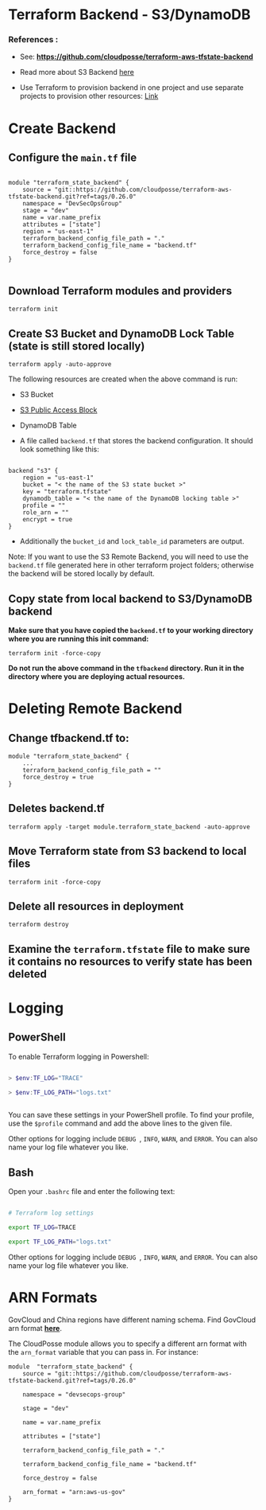 
  

  

  

# Terraform Backend - S3/DynamoDB

  

  

### References :

  

  

* See: __https://github.com/cloudposse/terraform-aws-tfstate-backend__

  

* Read more about S3 Backend [here](https://www.terraform.io/docs/backends/types/s3.html)

  

* Use Terraform to provision backend in one project and use separate projects to provision other resources: [Link](https://stackoverflow.com/questions/61851903/how-to-solve-error-loading-state-accessdenied-access-denied-status-code-403-w)

  

  

# Create Backend

  

  

## Configure the `main.tf` file

  

  

```

module "terraform_state_backend" {
	source = "git::https://github.com/cloudposse/terraform-aws-tfstate-backend.git?ref=tags/0.26.0"
	namespace = "DevSecOpsGroup"
	stage = "dev"
	name = var.name_prefix
	attributes = ["state"]
	region = "us-east-1"
	terraform_backend_config_file_path = "."
	terraform_backend_config_file_name = "backend.tf"
	force_destroy = false
}
 

```

  

  

## Download Terraform modules and providers

  

  

  

`terraform init`

  

  

  

## Create S3 Bucket and DynamoDB Lock Table (state is still stored locally)

  

  

`terraform apply -auto-approve`

  

  

  

The following resources are created when the above command is run:

  

  

* S3 Bucket

  

  

*  [S3 Public Access Block](https://registry.terraform.io/providers/hashicorp/aws/latest/docs/resources/s3_bucket_public_access_block)

  

  

* DynamoDB Table

  

  

* A file called `backend.tf` that stores the backend configuration. It should look something like this:

  

  

```

backend "s3" {
	region = "us-east-1"
	bucket = "< the name of the S3 state bucket >"
	key = "terraform.tfstate"
	dynamodb_table = "< the name of the DynamoDB locking table >"
	profile = ""
	role_arn = ""
	encrypt = true
}

```

  

  

* Additionally the `bucket_id` and `lock_table_id` parameters are output.

  

  

  

Note: If you want to use the S3 Remote Backend, you will need to use the `backend.tf` file generated here in other terraform project folders; otherwise the backend will be stored locally by default.

  

  

## Copy state from local backend to S3/DynamoDB backend

  

  

**Make sure that you have copied the `backend.tf` to your working directory where you are running this init command:**

  

`terraform init -force-copy`

  

  

  

**Do not run the above command in the `tfbackend` directory. Run it in the directory where you are deploying actual resources.**

  

  

# Deleting Remote Backend

  

  

## Change tfbackend.tf to:

  

  

  

```
module "terraform_state_backend" {
	...
	terraform_backend_config_file_path = ""
	force_destroy = true
}
```

  

  

  

## Deletes backend.tf

  

  

  

`terraform apply -target module.terraform_state_backend -auto-approve`

  

  

  

  

## Move Terraform state from S3 backend to local files

  

  

  

`terraform init -force-copy`

  

  

  

## Delete all resources in deployment

  

  

  

`terraform destroy`

  

  

  

  

## Examine the `terraform.tfstate` file to make sure it contains no resources to verify state has been deleted

  

  

# Logging

  

## PowerShell

To enable Terraform logging in Powershell:

  

```Powershell

> $env:TF_LOG="TRACE"

> $env:TF_LOG_PATH="logs.txt"
 

```

  

You can save these settings in your PowerShell profile. To find your profile, use the `$profile` command and add the above lines to the given file.

Other options for logging include `DEBUG `, `INFO`, `WARN`, and `ERROR`. You can also name your log file whatever you like.

  

## Bash

Open your `.bashrc` file and enter the following text:

```Bash

# Terraform log settings

export TF_LOG=TRACE

export TF_LOG_PATH="logs.txt"

```

Other options for logging include `DEBUG `, `INFO`, `WARN`, and `ERROR`. You can also name your log file whatever you like.


# ARN Formats
GovCloud and China regions have different naming schema. Find GovCloud arn format **[here](https://docs.aws.amazon.com/govcloud-us/latest/UserGuide/using-govcloud-arns.html)**.

The CloudPosse module allows you to specify a different arn format with the `arn_format` variable that you can pass in. For instance:
```
module  "terraform_state_backend" {
	source = "git::https://github.com/cloudposse/terraform-aws-tfstate-backend.git?ref=tags/0.26.0"
	
	namespace = "devsecops-group"
	
	stage = "dev"
	
	name = var.name_prefix

	attributes = ["state"]

	terraform_backend_config_file_path = "."

	terraform_backend_config_file_name = "backend.tf"

	force_destroy = false

	arn_format = "arn:aws-us-gov"
}
```
